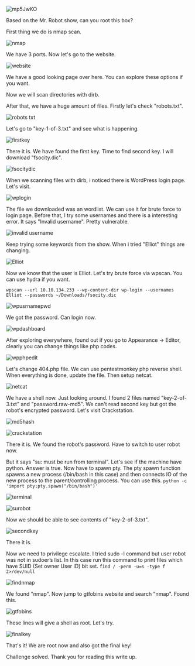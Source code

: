 ![mp5JwKO](https://user-images.githubusercontent.com/94487022/159171277-5da6f607-f870-467c-a662-a8868ba79d70.png)

Based on the Mr. Robot show, can you root this box?

First thing we do is nmap scan.

![nmap](https://user-images.githubusercontent.com/94487022/159171757-09f0002c-e7e8-4ebf-938e-efe4e7f0e1a8.png)

We have 3 ports. Now let's go to the website.

![website](https://user-images.githubusercontent.com/94487022/159172149-c2332215-1b35-4d5b-80ec-6bf2020f682b.png)

We have a good looking page over here. You can explore these options if you want.

Now we will scan directories with dirb.

After that, we have a huge amount of files. Firstly let's check "robots.txt".

![robots txt](https://user-images.githubusercontent.com/94487022/159172331-eabb8aab-2d01-4546-9ecf-1dc46b4c1ea1.png)

Let's go to "key-1-of-3.txt" and see what is happening.

![firstkey](https://user-images.githubusercontent.com/94487022/159172406-a3e6c71d-6fc8-46db-b245-0ce38d9b1a1b.png)

There it is. We have found the first key. Time to find second key. I will download "fsocity.dic".

![fsocitydic](https://user-images.githubusercontent.com/94487022/159173077-4b4db829-7bbb-4aeb-9122-889fb1a0c616.png)

When we scanning files with dirb, i noticed there is WordPress login page. Let's visit.

![wplogin](https://user-images.githubusercontent.com/94487022/159172945-300ed97e-195d-4a4a-893f-1deb5669e3cb.png)

The file we downloaded was an wordlist. We can use it for brute force to login page. Before that, I try some usernames and there is a interesting error. It says "Invalid username". Pretty vulnerable.

![invalid username](https://user-images.githubusercontent.com/94487022/159174022-c083f12f-8fb4-4e5a-9094-f8dd45801ec4.png)

Keep trying some keywords from the show. When i tried "Elliot" things are changing.

![Elliot](https://user-images.githubusercontent.com/94487022/159174101-09897269-0ae2-46c0-bbf3-890280802877.png)

Now we know that the user is Elliot. Let's try brute force via wpscan. You can use hydra if you want.

````
wpscan --url 10.10.134.233 --wp-content-dir wp-login --usernames Elliot --passwords ~/Downloads/fsocity.dic
````


![wpusrnamepwd](https://user-images.githubusercontent.com/94487022/159174235-dd04d432-ac10-4b6f-aa43-23b5f30a03ba.png)

We got the password. Can login now.

![wpdashboard](https://user-images.githubusercontent.com/94487022/159174276-82ebc118-49e5-4609-8364-a7a6ee28d18c.png)

After exploring everywhere, found out if you go to Appearance -> Editor, clearly you can change things like php codes.

![wpphpedit](https://user-images.githubusercontent.com/94487022/159174407-618fc738-81fd-41ce-9ce7-dc7a1b958d56.png)

Let's change 404.php file. We can use pentestmonkey php reverse shell. When everything is done, update the file. Then setup netcat.

![netcat](https://user-images.githubusercontent.com/94487022/159174513-eabaa84b-791e-4c83-842e-f9c5357bb823.png)

We have a shell now. Just looking around. I found 2 files named "key-2-of-3.txt" and "password.raw-md5". We can't read second key but got the robot's encrypted password. Let's visit Crackstation.

![md5hash](https://user-images.githubusercontent.com/94487022/159174638-6af5e796-8120-4fb2-a71f-f5ce1e4d286b.png)

![crackstation](https://user-images.githubusercontent.com/94487022/159174639-d9bf9258-58b9-451e-b17d-c26e446fdfae.png)

There it is. We found the robot's password. Have to switch to user robot now.

But it says "su: must be run from terminal". Let's see if the machine have python. Answer is true. Now have to spawn pty. The pty spawn function spawns a new process (/bin/bash in this case) and then connects IO of the new process to the parent/controlling process. You can use this.
`
python -c 'import pty;pty.spawn("/bin/bash")'
`

![terminal](https://user-images.githubusercontent.com/94487022/159175000-71f13adc-37ae-49f5-addd-0f95c1f36325.png)

![surobot](https://user-images.githubusercontent.com/94487022/159175013-8f1e02d7-d840-471d-9a0d-4162159e81b9.png)

Now we should be able to see contents of "key-2-of-3.txt".

![secondkey](https://user-images.githubusercontent.com/94487022/159175079-9124dca8-962a-4f7e-bbc0-4405ce949cb4.png)

There it is.

Now we need to privilege escalate. I tried sudo -l command but user robot was not in sudoer’s list. In this case run this command to print files which have SUID (Set owner User ID) bit set.
`
find / -perm -u=s -type f 2>/dev/null
`

![findnmap](https://user-images.githubusercontent.com/94487022/159175703-9e7d406b-bf02-4233-aa40-4f3a54d0a5f2.png)

We found "nmap". Now jump to gtfobins website and search "nmap". Found this.

![gtfobins](https://user-images.githubusercontent.com/94487022/159175830-d936fe99-8bc0-46f6-a780-c38d2051e0ff.png)

These lines will give a shell as root. Let's try.

![finalkey](https://user-images.githubusercontent.com/94487022/159175884-12439b92-4adb-46aa-bf1c-8d514778b03c.png)

That's it! We are root now and also got the final key!

Challenge solved. Thank you for reading this write up.
